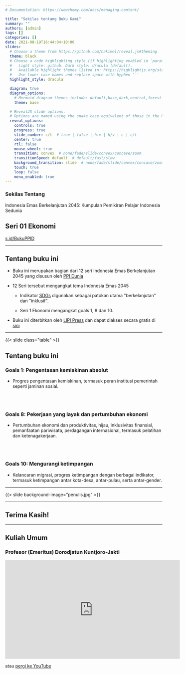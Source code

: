 ```yaml
---
# Documentation: https://wowchemy.com/docs/managing-content/

title: "Sekilas tentang Buku Kami"
summary: ""
authors: [admin]
tags: []
categories: []
date: 2021-08-19T16:44:04+10:00
slides:
  # Choose a theme from https://github.com/hakimel/reveal.js#theming
  theme: black
  # Choose a code highlighting style (if highlighting enabled in `params.toml`)
  #   Light style: github. Dark style: dracula (default).
  #   Available highlight themes listed in: https://highlightjs.org/static/demo/
  #   Use lower case names and replace space with hyphen '-'
  highlight_style: dracula

  diagram: true
  diagram_options:
    # Mermaid diagram themes include: default,base,dark,neutral,forest
    theme: base

  # RevealJS slide options.
  # Options are named using the snake case equivalent of those in the RevealJS docs.
  reveal_options:
    controls: true
    progress: true
    slide_number: c/t  # true | false | h.v | h/v | c | c/t
    center: true
    rtl: false
    mouse_wheel: true
    transition: convex  # none/fade/slide/convex/concave/zoom
    transitionSpeed: default  # default/fast/slow
    background_transition: slide  # none/fade/slide/convex/concave/zoom
    touch: true
    loop: false
    menu_enabled: true
---
```


### Sekilas Tentang

Indonesia Emas Berkelanjutan 2045: Kumpulan Pemikiran Pelajar Indonesia Sedunia 

## Seri 01 Ekonomi

[s.id/BukuPPID](https://s.id/BukuPPID)

---

## Tentang buku ini

- Buku ini merupakan bagian dari 12 seri Indonesia Emas Berkelanjutan 2045 yang disusun oleh [PPI Dunia](https://ppi.id/)

- 12 Seri tersebut mengangkat tema Indonesia Emas 2045

  - Indikator [SDGs](https://sdgs.un.org/) digunakan sebagai patokan utama "berkelanjutan" dan "inklusif".

  - Seri 1 Ekonomi mengangkat goals 1, 8 dan 10.

- Buku ini diterbitkan oleh [LIPI Press](https://lipipress.lipi.go.id/) dan dapat diakses secara gratis di [sini](https://e-service.lipipress.lipi.go.id/press/catalog/book/357)

---

{{< slide class="table" >}}

## Tentang buku ini

### Goals 1: Pengentasan kemiskinan absolut

- Progres pengentasan kemiskinan, termasuk peran institusi pemerintah seperti jaminan sosial.

</Br>
</br>  

### Goals 8: Pekerjaan yang layak dan pertumbuhan ekonomi

- Pertumbuhan ekonomi dan produktivitas, hijau, inklusivitas finansial, pemanfaatan pariwisata, perdagangan internasional, termasuk pelatihan dan ketenagakerjaan.  

</Br>
</Br>

### Goals 10: Mengurangi ketimpangan

- Kelancaran migrasi, progres ketimpangan dengan berbagai indikator, termasuk ketimpangan antar kota-desa, antar-pulau, serta antar-gender.  

---

{{< slide background-image="penulis.jpg" >}}

---

## Terima Kasih!

---

## Kuliah Umum
### Profesor (Emeritus) Dorodjatun Kuntjoro-Jakti

<iframe width="560" height="315" src="https://www.youtube.com/embed/IJDFjKuqtvo" title="YouTube video player" frameborder="0" allow="accelerometer; autoplay; clipboard-write; encrypted-media; gyroscope; picture-in-picture" allowfullscreen></iframe>

atau [pergi ke YouTube](https://www.youtube.com/watch?v=IJDFjKuqtvo)